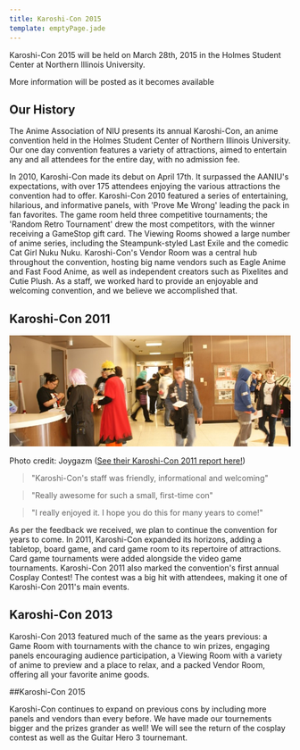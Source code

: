 ```yaml
---
title: Karoshi-Con 2015
template: emptyPage.jade
---
```


Karoshi-Con 2015 will be held on March 28th, 2015 in the Holmes Student Center at Northern Illinois University.

More information will be posted as it becomes available

## Our History

The Anime Association of NIU presents its annual Karoshi-Con, an anime convention held in the Holmes Student Center of Northern Illinois University. Our one day convention features a variety of attractions, aimed to entertain any and all attendees for the entire day, with no admission fee.

In 2010, Karoshi-Con made its debut on April 17th. It surpassed the AANIU's expectations, with over 175 attendees enjoying the various attractions the convention had to offer. Karoshi-Con 2010 featured a series of entertaining, hilarious, and informative panels, with 'Prove Me Wrong' leading the pack in fan favorites. The game room held three competitive tournaments; the 'Random Retro Tournament' drew the most competitors, with the winner receiving a GameStop gift card. The Viewing Rooms showed a large number of anime series, including the Steampunk-styled Last Exile and the comedic Cat Girl Nuku Nuku. Karoshi-Con's Vendor Room was a central hub throughout the convention, hosting big name vendors such as Eagle Anime and Fast Food Anime, as well as independent creators such as Pixelites and Cutie Plush. As a staff, we worked hard to provide an enjoyable and welcoming convention, and we believe we accomplished that.

## Karoshi-Con 2011

<img src="img/karoshi/joygazm.jpg">

Photo credit: Joygazm (<a target="_blank" href="http://www.joygazm.com/?p=1365">See their Karoshi-Con 2011 report here!</a>)

> "Karoshi-Con's staff was friendly, informational and welcoming"

> "Really awesome for such a small, first-time con"

> "I really enjoyed it. I hope you do this for many years to come!"

As per the feedback we received, we plan to continue the convention for years to come. In 2011, Karoshi-Con expanded its horizons, adding a tabletop, board game, and card game room to its repertoire of attractions. Card game tournaments were added alongside the video game tournaments. Karoshi-Con 2011 also marked the convention's first annual Cosplay Contest! The contest was a big hit with attendees, making it one of Karoshi-Con 2011's main events.

## Karoshi-Con 2013

Karoshi-Con 2013 featured much of the same as the years previous: a Game Room with tournaments with the chance to win prizes, engaging panels encouraging audience participation, a Viewing Room with a variety of anime to preview and a place to relax, and a packed Vendor Room, offering all your favorite anime goods.

##Karoshi-Con 2015

Karoshi-Con continues to expand on previous cons by including more panels and vendors than every before. We have made our tournements bigger and the prizes grander as well! We will see the return of the cosplay contest as well as the Guitar Hero 3 tournemant. 

